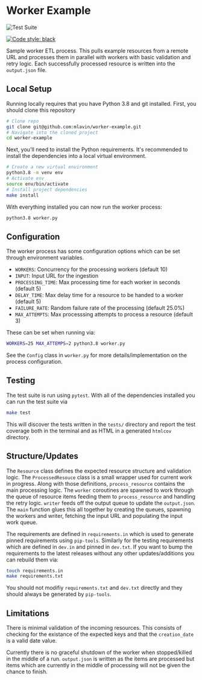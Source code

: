 # Worker Example

![Test Suite](https://github.com/mlavin/worker-example/workflows/Run%20Tests/badge.svg)

[![Code style: black](https://img.shields.io/badge/code%20style-black-000000.svg)](https://github.com/psf/black)

Sample worker ETL process. This pulls example resources from a remote URL
and processes them in parallel with workers with basic validation and retry
logic. Each successfully processed resource is written into the `output.json`
file.


## Local Setup

Running locally requires that you have Python 3.8 and git installed. First,
you should clone this repository

```bash
# Clone repo
git clone git@github.com:mlavin/worker-example.git
# Navigate into the cloned project
cd worker-example
```

Next, you'll need to install the Python requirements. It's recommended to
install the dependencies into a local virtual environment.

```bash
# Create a new virtual environment
python3.8 -m venv env
# Activate env
source env/bin/activate
# Install project dependencies
make install
```

With everything installed you can now run the worker process:

```bash
python3.8 worker.py
```

## Configuration

The worker process has some configuration options which can be set through
environment variables.

  - `WORKERS`: Concurrency for the processing workers (default 10)
  - `INPUT`: Input URL for the ingestion
  - `PROCESSING_TIME`: Max processing time for each worker in seconds (default 5)
  - `DELAY_TIME`: Max delay time for a resource to be handed to a worker (default 5)
  - `FAILURE_RATE`: Random failure rate of the processing (default 25.0%)
  - `MAX_ATTEMPTS`: Max processsing attempts to process a resource (default 3)

These can be set when running via:

```bash
WORKERS=25 MAX_ATTEMPS=2 python3.8 worker.py
```

See the `Config` class in `worker.py` for more details/implementation on the
process configuration.


## Testing

The test suite is run using `pytest`. With all of the dependencies installed
you can run the test suite via

```bash
make test
```

This will discover the tests written in the `tests/` directory and report
the test coverage both in the terminal and as HTML in a generated `htmlcov`
directory.


## Structure/Updates

The `Resource` class defines the expected resource structure and validation
logic. The `ProcessedResouce` class is a small wrapper used for current work
in progress. Along with those definitions, `process_resource` contains the
main processing logic. The `worker` coroutines are spawned to work through
the queue of resource items feeding them to `process_resource` and handling
the retry logic. `writer` feeds off the output queue to update the `output.json`.
The `main` function glues this all together by creating the queues, spawning
the workers and writer, fetching the input URL and populating the input
work queue.

The requirements are defined in `requirements.in` which is used to generate
pinned requirements using `pip-tools`. Similarly for the testing requirements
which are defined in `dev.in` and pinned in `dev.txt`. If you want to bump
the requirements to the latest releases without any other updates/additions
you can rebuild them via:

```bash
touch requirements.in
make requirements.txt
```

You should not modifiy `requirements.txt` and `dev.txt` directly and they
should always be generated by `pip-tools`.

## Limitations

There is minimal validation of the incoming resources. This consists of checking
for the existance of the expected keys and that the `creation_date` is a
valid date value.

Currently there is no graceful shutdown of the worker when stopped/killed
in the middle of a run. `output.json` is written as the items are processed
but items which are currently in the middle of processing will not be given
the chance to finish.
